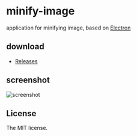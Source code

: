 # minify-image

application for minifying image, based on [Electron](http://electron.atom.io/)

## download

- [Releases](https://github.com/tsukurite/minify-image/releases)

## screenshot

![screenshot](https://cloud.githubusercontent.com/assets/309466/8345201/c1eb951c-1b26-11e5-8474-247349155e3c.png)

## License

The MIT license.
